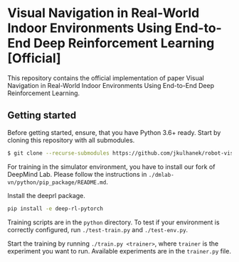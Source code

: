 # Visual Navigation in Real-World Indoor Environments Using End-to-End Deep Reinforcement Learning [Official]
This repository contains the official implementation of paper Visual Navigation in Real-World Indoor Environments Using End-to-End Deep Reinforcement Learning.

## Getting started
Before getting started, ensure, that you have Python 3.6+ ready. Start by cloning this repository with all submodules.
```bash
$ git clone --recurse-submodules https://github.com/jkulhanek/robot-visual-navigation.git
```

For training in the simulator environment, you have to install our fork of DeepMind Lab. Please follow the instructions in `./dmlab-vn/python/pip_package/README.md`.

Install the deeprl package.

```bash
pip install -e deep-rl-pytorch
```

Training scripts are in the `python` directory. To test if your environment is correctly configured, run `./test-train.py` and `./test-env.py`.

Start the training by running `./train.py <trainer>`, where `trainer` is the experiment you want to run. Available experiments are in the `trainer.py` file.
